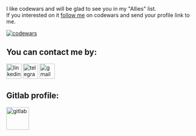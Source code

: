I like codewars and will be glad to see you in my "Allies" list.<br>
If you interested on it [follow me](https://www.codewars.com/users/GoSSy4691) on codewars and send your profile link to me.
  
[![codewars](https://www.codewars.com/users/GoSSy4691/badges/large)](https://www.codewars.com/users/GoSSy4691)

## You can contact me by:

[<img src="https://img.shields.io/badge/LinkedIn-0077B5?style=for-the-badge&logo=linkedin&logoColor=white" alt='linkedin' height='40'>](https://www.linkedin.com/in/gossy4691/)
[<img src="https://img.shields.io/badge/Telegram-2CA5E0?style=for-the-badge&logo=telegram&logoColor=white" alt='telegram' height='40'>](https://t.me/gossy4691)
[<img src="https://img.shields.io/badge/Gmail-D14836?style=for-the-badge&logo=gmail&logoColor=white" alt='gmail' height='40'>](mailto:vitea1994@gmail.com)
  
## Gitlab profile:

[<img src="https://img.shields.io/badge/GitLab-330F63?style=for-the-badge&logo=gitlab&logoColor=white" alt='gitlab' height='60'>](https://gitlab.com/GoSSy4691)
